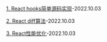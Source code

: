 [1. React hooks简单源码实现](./React%20hooks%E7%AE%80%E5%8D%95%E6%BA%90%E7%A0%81%E5%AE%9E%E7%8E%B0.md)-2022.10.03

[2. React diff算法](./diff%E7%AE%97%E6%B3%95.md)-2022.10.03

[3. React性能优化](./React%E6%80%A7%E8%83%BD%E4%BC%98%E5%8C%96.md)-2022.10.03